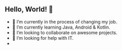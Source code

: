 ## Hello, World! 👋

- 🔭 I’m currently in the process of changing my job.
- 🌱 I’m currently learning Java, Android & Kotlin.
- 👯 I’m looking to collaborate on awesome projects.
- 🤔 I’m looking for help with IT.
- <!--
- 💬 Ask me about ...
- 📫 How to reach me: ...
- 😄 Pronouns: ...
- ⚡ Fun fact: ...
- **XURSH7D/XURSH7D** is a ✨ _special_ ✨ repository
-->
